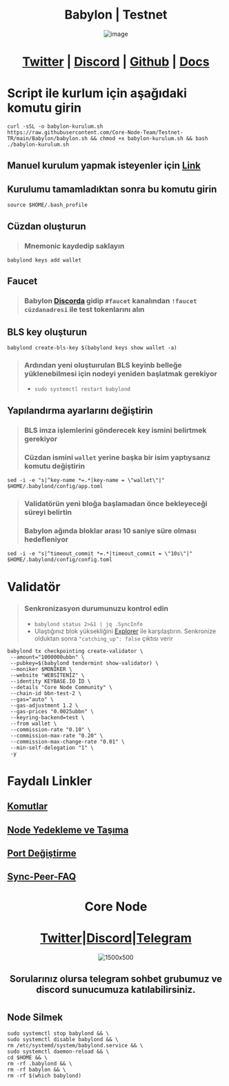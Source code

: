 <h1 align="center"> Babylon | Testnet </h1>

<div align="center"
     
![image](https://github.com/Core-Node-Team/Testnet-TR/assets/108215275/f486baf6-ba52-46a4-a270-2863f5626e9c)
   
     
# [Twitter](https://twitter.com/babylon_chain) | [Discord](https://discord.gg/exuVuXX8Jt) | [Github](https://github.com/babylonchain/) | [Docs](https://docs.babylonchain.io/)   
     
 </div>


# Script ile kurlum için aşağıdaki komutu girin

```
curl -sSL -o babylon-kurulum.sh https://raw.githubusercontent.com/Core-Node-Team/Testnet-TR/main/Babylon/babylon.sh && chmod +x babylon-kurulum.sh && bash ./babylon-kurulum.sh
``` 
## Manuel kurulum yapmak isteyenler için [Link](https://github.com/molla202/Babylon/blob/main/Turkish.md)
## Kurulumu tamamladıktan sonra bu komutu girin
```
source $HOME/.bash_profile
```
## Cüzdan oluşturun
> ### Mnemonic kaydedip saklayın
```
babylond keys add wallet
```
## Faucet
> ### Babylon [Discorda](https://discord.gg/exuVuXX8Jt) gidip `#faucet` kanalından `!faucet cüzdanadresi` ile test tokenlarını alın

## BLS key oluşturun
```
babylond create-bls-key $(babylond keys show wallet -a)
```
> ### Ardından yeni oluştuırulan BLS keyinb belleğe yüklenebilmesi için nodeyi yeniden başlatmak gerekiyor
>  - `sudo systemctl restart babylond`

## Yapılandırma ayarlarını değiştirin
> ### BLS imza işlemlerini gönderecek key ismini belirtmek gerekiyor
> ### Cüzdan ismini `wallet` yerine başka bir isim yaptıysanız komutu değiştirin
```
sed -i -e "s|^key-name *=.*|key-name = \"wallet\"|" $HOME/.babylond/config/app.toml
```
> ### Validatörün yeni bloğa başlamadan önce bekleyeceği süreyi belirtin
> ### Babylon ağında  bloklar arası 10 saniye süre olması hedefleniyor
```
sed -i -e "s|^timeout_commit *=.*|timeout_commit = \"10s\"|" $HOME/.babylond/config/config.toml
```

# Validatör
> ### Senkronizasyon durumunuzu kontrol edin
> - `babylond status 2>&1 | jq .SyncInfo` 
> -  Ulaştığınız blok yüksekliğini [Explorer](https://babylon.explorers.guru/) ile karşılaştırın. Senkronize olduktan sonra `"catching_up": false` çıktısı verir

```
babylond tx checkpointing create-validator \
 --amount="1000000ubbn" \
 --pubkey=$(babylond tendermint show-validator) \
 --moniker $MONİKER \
 --website "WEBSİTENİZ" \
 --identity KEYBASE.İO İD \
 --details "Core Node Community" \
 --chain-id bbn-test-2 \
 --gas="auto" \
 --gas-adjustment 1.2 \
 --gas-prices "0.0025ubbn" \
 --keyring-backend=test \
 --from wallet \
 --commission-rate "0.10" \
 --commission-max-rate "0.20" \
 --commission-max-change-rate "0.01" \
 --min-self-delegation "1" \
 -y
```

# Faydalı Linkler

## [Komutlar](https://github.com/Core-Node-Team/CosmosSDK-Node/blob/main/Ortak-Komutlar.md)
## [Node Yedekleme ve Taşıma](https://github.com/Core-Node-Team/CosmosSDK-Node/blob/main/Yedekleme%20ve%20Ta%C5%9F%C4%B1ma.md)
## [Port Değiştirme](https://github.com/Core-Node-Team/CosmosSDK-Node/blob/main/Port%20de%C4%9Fi%C5%9Ftirme.md)
## [Sync-Peer-FAQ](https://github.com/Core-Node-Team/Cosmos-Aglarinda-Node-Calistirmak/blob/main/Sync-Peer%20Nedir.md)


<div align="center">

# Core Node 

#  [Twitter](https://twitter.com/corenodeHQ)|[Discord](https://discord.gg/fzzUAU9k)|[Telegram](https://t.me/corenodechat)  

![1500x500](https://github.com/Core-Node-Team/Testnet-TR/assets/108215275/92b50dd4-8043-4500-b906-bc8d15b75525)

## Sorularınız olursa telegram sohbet grubumuz ve discord sunucumuza katılabilirsiniz.
#

</div>


## Node Silmek
```
sudo systemctl stop babylond && \
sudo systemctl disable babylond && \
rm /etc/systemd/system/babylond.service && \
sudo systemctl daemon-reload && \
cd $HOME && \
rm -rf .babylond && \
rm -rf babylon && \
rm -rf $(which babylond)
```
